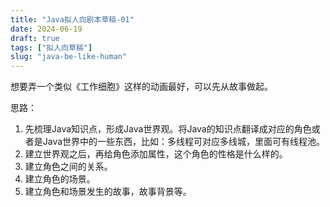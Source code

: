 ```yaml
---
title: "Java拟人向剧本草稿-01"
date: 2024-06-19
draft: true
tags: ["拟人向草稿"]
slug: "java-be-like-human"
---
```


想要弄一个类似《工作细胞》这样的动画最好，可以先从故事做起。

思路：
1. 先梳理Java知识点，形成Java世界观。将Java的知识点翻译成对应的角色或者是Java世界中的一些东西，比如：多线程可对应多线城，里面可有线程池。
2. 建立世界观之后，再给角色添加属性，这个角色的性格是什么样的。
3. 建立角色之间的关系。
4. 建立角色的场景。
5. 建立角色和场景发生的故事，故事背景等。

